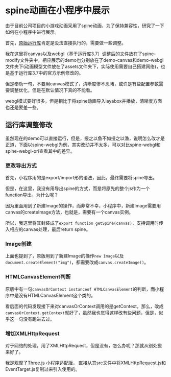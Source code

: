 # spine动画在小程序中展示
由于目前公司项目的小游戏动画采用了spine动画，为了保持兼容性，研究了一下如何在小程序中进行展示。

首先，[原始运行库](https://github.com/EsotericSoftware/spine-runtimes)肯定是没法直接执行的，需要做一些调整。

我在这里将canvas以及webgl（基于运行库3.7）调整后的文件放在了spine-modify文件夹中，相应展示的demo也分别放在了demo-canvas和demo-webgl文件夹下(动画模型文件放在了assets文件夹下，实际使用需要自己搭建网络)，也是基于运行库3.7中的官方示例修改的。

但是奉劝一句，不要用canvas模式了，清晰度惨不忍睹，或许是有些配置参数需要调整优化，但是在默认情况下真的不能看。

webgl模式要好很多，但是相比于将spine动画导入layabox并播放，清晰度方面也还是要差一些。

## 运行库调整修改
虽然现在的demo可以直接运行，但是，授之以鱼不如授之以渔，说明怎么改才是正道，下面以spine-webgl为例，其实改动并不太多，可以对比spine-webgl和spine-webgl-ori查看其中的差异。

### 更改导出方式
首先，小程序用的是export/import形的语法，因此，最终需要将spine导出。

但是，在这里，我没有用导出spine的方式，而是将原先的整个js作为一个function导出。为什么呢？

因为里面用到了新建Image的操作，而非常不幸，小程序中，新建Image需要用canvas的createImage方法，也就是，需要有一个canvas实例。

所以，我这里将其封装成了`export function getSpine(canvas)`，支持调用时传入相应的canvas处理，最后return spine。

### Image创建
上面也提到了，原版用到了新建Image的操作`new Image`以及`document.createElement("img")`，都需要改成`canvas.createImage()`。

### HTMLCanvasElement判断
原版中有一句`canvasOrContext instanceof HTMLCanvasElement`的判断，而小程序中是没有HTMLCanvasElement这个类的。

看后面的代码发现接下来对canvasOrContext调用的是getContext，那么，改成`canvasOrContext.getContext`就好了，虽然我也觉得这样改有些问题，但是，似乎这一句没有跑进去过。

### 增加XMLHttpRequest
对于网络的处理，用了XMLHttpRequest，但是没有，怎么办呢？那就从别处搬来好了。

我是观摩了[Three.js 小程序适配版](https://github.com/wechat-miniprogram/threejs-miniprogram)， 直接从其src文件中将XMLHttpRequest.js和EventTarget.js复制过来引入使用的。